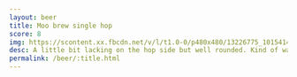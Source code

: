 ```yaml
---
layout: beer
title: Moo brew single hop
score: 8
img: https://scontent.xx.fbcdn.net/v/l/t1.0-0/p480x480/13226775_10154147278083745_8353755751636156502_n.jpg?oh=acc8c06fa01a72d6f08c38a3a62cccdf&oe=5914D6C2
desc: A little bit lacking on the hop side but well rounded. Kind of want to know what hop and malt they use
permalink: /beer/:title.html
---
```

